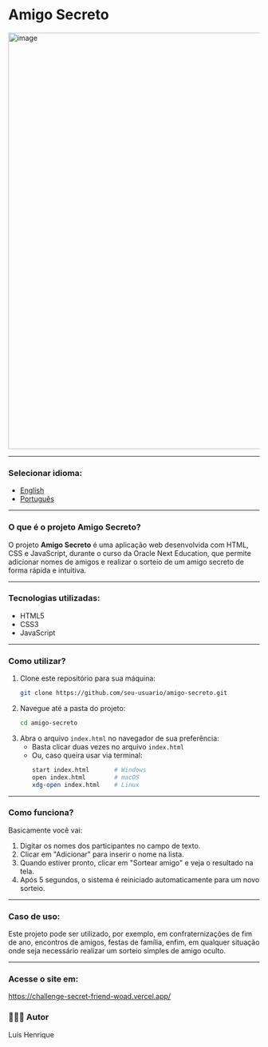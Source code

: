 
# Amigo Secreto

<img width="1024" height="833" alt="image" src="https://github.com/user-attachments/assets/d52e84cc-c573-4b98-8e51-f57a28c6e159" />



---

### Selecionar idioma:
- [English](https://github.com/louuispy/Challenge-Secret-Friend/blob/main/README-en.md)
- [Português](https://github.com/louuispy/Challenge-Secret-Friend/blob/main/README.md)

---

### O que é o projeto Amigo Secreto?

O projeto **Amigo Secreto** é uma aplicação web desenvolvida com HTML, CSS e JavaScript, durante o curso da Oracle Next Education, que permite adicionar nomes de amigos e realizar o sorteio de um amigo secreto de forma rápida e intuitiva.

---

### Tecnologias utilizadas:
- HTML5
- CSS3
- JavaScript

---

### Como utilizar?

1. Clone este repositório para sua máquina:
   ```bash
   git clone https://github.com/seu-usuario/amigo-secreto.git
   ```
2. Navegue até a pasta do projeto:
   ```bash
   cd amigo-secreto
   ```
3. Abra o arquivo `index.html` no navegador de sua preferência:
   - Basta clicar duas vezes no arquivo `index.html`
   - Ou, caso queira usar via terminal:
     ```bash
     start index.html       # Windows
     open index.html        # macOS
     xdg-open index.html    # Linux
     ```

---

### Como funciona?

Basicamente você vai:
1. Digitar os nomes dos participantes no campo de texto.
2. Clicar em "Adicionar" para inserir o nome na lista.
3. Quando estiver pronto, clicar em "Sortear amigo" e veja o resultado na tela.
4. Após 5 segundos, o sistema é reiniciado automaticamente para um novo sorteio.

---

### Caso de uso:

Este projeto pode ser utilizado, por exemplo, em confraternizações de fim de ano, encontros de amigos, festas de família, enfim, em qualquer situação onde seja necessário realizar um sorteio simples de amigo oculto.

---

### Acesse o site em:
https://challenge-secret-friend-woad.vercel.app/

### 👨🏻‍💻 Autor

Luís Henrique
